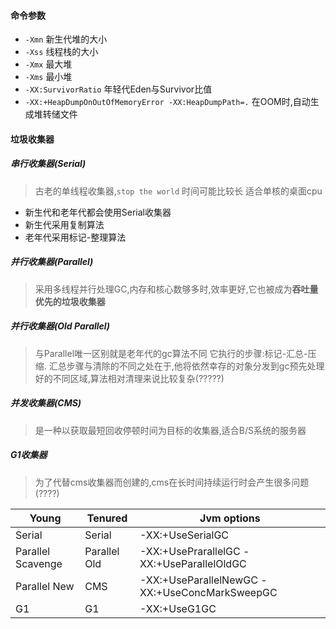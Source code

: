 #### 命令参数

* `-Xmn` 新生代堆的大小
* `-Xss` 线程栈的大小 
* `-Xmx` 最大堆
* `-Xms` 最小堆
* `-XX:SurvivorRatio` 年轻代Eden与Survivor比值
* `-XX:+HeapDumpOnOutOfMemoryError -XX:HeapDumpPath=.` 在OOM时,自动生成堆转储文件

#### 垃圾收集器

##### 串行收集器(Serial)

> 古老的单线程收集器,`stop the world` 时间可能比较长 适合单核的桌面cpu

* 新生代和老年代都会使用Serial收集器
* 新生代采用复制算法
* 老年代采用标记-整理算法

##### 并行收集器(Parallel)

> 采用多线程并行处理GC,内存和核心数够多时,效率更好,它也被成为**吞吐量优先的垃圾收集器**

##### 并行收集器(Old Parallel)

> 与Parallel唯一区别就是老年代的gc算法不同 它执行的步骤:标记-汇总-压缩. 汇总步骤与清除的不同之处在于,他将依然幸存的对象分发到gc预先处理好的不同区域,算法相对清理来说比较复杂(?????)

##### 并发收集器(CMS)

> 是一种以获取最短回收停顿时间为目标的收集器,适合B/S系统的服务器

##### G1收集器

> 为了代替cms收集器而创建的,cms在长时间持续运行时会产生很多问题(????)

| Young             | Tenured      | Jvm options                                   |
| ----------------- | ------------ | --------------------------------------------- |
| Serial            | Serial       | -XX:+UseSerialGC                              |
| Parallel Scavenge | Parallel Old | -XX:+UsePrarallelGC  -XX:+UseParallelOldGC    |
| Parallel New      | CMS          | -XX:+UseParallelNewGC -XX:+UseConcMarkSweepGC |
| G1                | G1           | -XX:+UseG1GC                                  |

